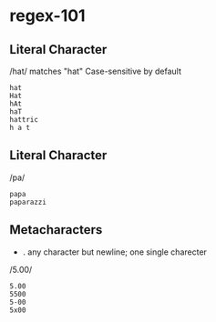 # regex-101

## Literal Character
/hat/ matches "hat"
Case-sensitive by default
```
hat
Hat
hAt
haT
hattric
h a t
```

## Literal Character
/pa/
```
papa
paparazzi 
```

## Metacharacters
- .  any character but newline; one single charecter

/5.00/
~~~
5.00
5500
5-00
5x00 
~~~
